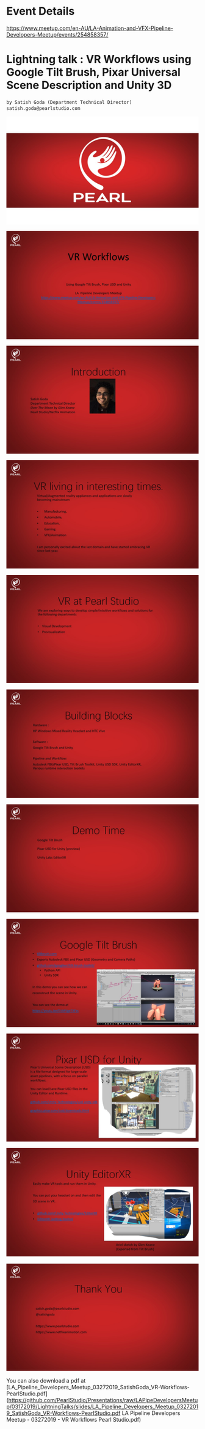 # Event Details

https://www.meetup.com/en-AU/LA-Animation-and-VFX-Pipeline-Developers-Meetup/events/254858357/

# Lightning talk : VR Workflows using Google Tilt Brush, Pixar Universal Scene Description and Unity 3D
 
    by Satish Goda (Department Technical Director)
    satish.goda@pearlstudio.com


![](slides/Slide1.jpg)

![](slides/Slide2.jpg)

![](slides/Slide3.jpg)

![](slides/Slide4.jpg)

![](slides/Slide5.jpg)

![](slides/Slide6.jpg)

![](slides/Slide7.jpg)

![](slides/Slide8.jpg)

![](slides/Slide9.jpg)

![](slides/Slide10.jpg)

![](slides/Slide11.jpg)

You can also download a pdf at [LA_Pipeline_Developers_Meetup_03272019_SatishGoda_VR-Workflows-PearlStudio.pdf] (https://github.com/PearlStudio/Presentations/raw/LAPipeDevelopersMeetup/03172019/LightningTalks/slides/LA_Pipeline_Developers_Meetup_03272019_SatishGoda_VR-Workflows-PearlStudio.pdf LA Pipeline Developers Meetup - 03272019 - VR Workflows Pearl Studio.pdf)
